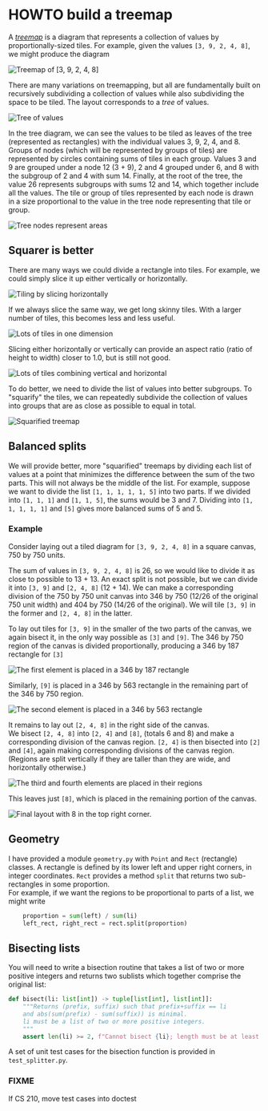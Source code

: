 # HOWTO build a treemap

A [_treemap_](https://en.wikipedia.org/wiki/Treemapping)
is a diagram that represents a collection of values by 
proportionally-sized tiles.  For example, given the values
`[3, 9, 2, 4, 8]`, we might produce the diagram 

![Treemap of \[3, 9, 2, 4, 8\]](img/step-4.png)

There are many variations on treemapping, but all are fundamentally 
built on recursively subdividing a collection of values while also 
subdividing the space to be tiled.  The layout corresponds to a 
_tree_ of values. 

![Tree of values](img/tree.svg)

In the tree diagram, we can see the values to be tiled as leaves of 
the tree (represented as rectangles) with the individual values 3, 9,
2, 4, and 8.  Groups of nodes (which will be represented by groups 
of tiles) are represented by circles containing sums of tiles in 
each group.   Values 3 and 9 are grouped under a node 12 (3 + 9), 
2 and 4 grouped under 6, and 8 with the subgroup of 2 and 4 with
sum 14.  Finally, at the root of the tree, the value 26 represents 
subgroups with sums 12 and 14, which together include all the
values. The tile or group of tiles represented by each node is 
drawn in a size proportional to the value in the tree node 
representing that tile or group.  

![Tree nodes represent areas](img/tree-is-groups.png)

## Squarer is better

There are many ways we could divide a rectangle into tiles.  For 
example, we could simply slice it up either vertically or 
horizontally. 

![Tiling by slicing horizontally](img/slice-horizontally.png)

If we always slice the same way, we get long skinny tiles.  With a 
larger number of tiles, this becomes less and less useful. 

![Lots of tiles in one dimension](img/slice-lots-horizontally.png)

Slicing either horizontally or vertically can provide an aspect 
ratio (ratio of height to width) closer to 1.0, but is still not good. 

![Lots of tiles combining vertical and horizontal](img/slice-lots-alternating.png)

To do better, we need to divide the list of values into
better subgroups.  To "squarify" the tiles, we can repeatedly
subdivide the collection of values into groups that are as close as 
possible to equal in total. 

![Squarified treemap](img/squarify-lots.png)

## Balanced splits

We will provide better, more "squarified" treemaps by dividing each 
list of values at a point that minimizes the difference between the 
sum of the two parts.   This will not always be the middle of the 
list.  For example, suppose we want to divide the list
`[1, 1, 1, 1, 1, 5]` into two parts.  If we divided into `[1, 1, 1]`
and `[1, 1, 5]`, the sums would be 3 and 7.  Dividing into
`[1, 1, 1, 1, 1]` and `[5]` gives more balanced sums of 5 and 5.

### Example

Consider laying out a tiled diagram for `[3, 9, 2, 4, 8]` in a
square canvas, 750 by 750 units.  

The sum of values in `[3, 9, 2, 4, 8]` is 26, so we would like to 
divide it as close to possible to 13 + 13.  An exact split is not 
possible, but we can divide it into `[3, 9]` and
`[2, 4, 8]` (12 + 14).   We can make a corresponding division of the 
750 by 750 unit canvas into 346 by 750 (12/26 of the original 750 
unit width) and 
404 by 750 (14/26 of the original).  We will tile `[3, 9]` in the 
former and `[2, 4, 8]` in the latter. 

To lay out tiles for `[3, 9]` in the smaller of the two parts of the 
canvas, we again bisect it, in the only way possible as `[3]` and 
`[9]`.  The 346 by 750 region of the canvas is divided proportionally,
producing a 346 by 187 rectangle for `[3]`

![The first element is placed in a 346 by 187 rectangle](img/step-1-layout.png)

Similarly, `[9]` is placed in a 346 by 563 rectangle in the remaining 
part of the 346 by 750 region. 

![The second element is placed in a 346 by 563 rectangle](img/step-2-layout.png)

It remains to lay out `[2, 4, 8]` in the right side of the canvas.  
We bisect `[2, 4, 8]` into `[2, 4]` and `[8]`, (totals 6 and 8) and 
make a corresponding division of the canvas region.  `[2, 4]` is 
then bisected into `[2]` and `[4]`, again making corresponding 
divisions of the canvas region.  (Regions are split vertically if 
they are taller than they are wide, and horizontally otherwise.)

![The third and fourth elements are placed in their regions](img/step-3-layout.png)

This leaves just `[8]`, which is placed in the remaining portion of 
the canvas. 

![Final layout with 8 in the top right corner.](img/step-4-layout.png)

## Geometry

I have provided a module `geometry.py` with `Point` and `Rect` 
(rectangle) classes.  A rectangle is defined by its lower left and 
upper right corners, in integer coordinates.  `Rect` provides a 
method `split` that returns two sub-rectangles in some proportion.  
For example, if we want the regions to be proportional to parts of a 
list, we might write 

```python
    proportion = sum(left) / sum(li)
    left_rect, right_rect = rect.split(proportion)
```

## Bisecting lists 

You will need to write a 
bisection 
routine that 
takes a list of two 
or more positive integers and returns two sublists which together 
comprise the original list: 

```python
def bisect(li: list[int]) -> tuple[list[int], list[int]]:
    """Returns (prefix, suffix) such that prefix+suffix == li
    and abs(sum(prefix) - sum(suffix)) is minimal.
    li must be a list of two or more positive integers.
    """
    assert len(li) >= 2, f"Cannot bisect {li}; length must be at least 2"
```

A set of unit test cases for the bisection function is provided in 
`test_splitter.py`.  



### FIXME
If CS 210, move test cases into doctest


